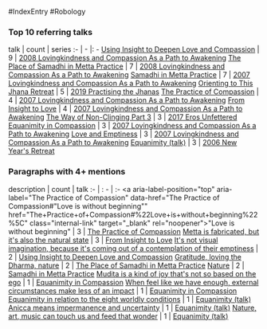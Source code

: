 #IndexEntry #Robology

### Top 10 referring talks
talk | count | series
:- | - |: -
<a data-href="Using Insight to Deepen Love and Compassion" href="Using+Insight+to+Deepen+Love+and+Compassion" class="internal-link" target="_blank" rel="noopener">Using Insight to Deepen Love and Compassion</a> | 9 | <a data-href="2008 Lovingkindness and Compassion As a Path to Awakening" href="2008+Lovingkindness+and+Compassion+As+a+Path+to+Awakening" class="internal-link" target="_blank" rel="noopener">2008 Lovingkindness and Compassion As a Path to Awakening</a>
<a data-href="The Place of Samadhi in Metta Practice" href="The+Place+of+Samadhi+in+Metta+Practice" class="internal-link" target="_blank" rel="noopener">The Place of Samadhi in Metta Practice</a> | 7 | <a data-href="2008 Lovingkindness and Compassion As a Path to Awakening" href="2008+Lovingkindness+and+Compassion+As+a+Path+to+Awakening" class="internal-link" target="_blank" rel="noopener">2008 Lovingkindness and Compassion As a Path to Awakening</a>
<a data-href="Samadhi in Metta Practice" href="Samadhi+in+Metta+Practice" class="internal-link" target="_blank" rel="noopener">Samadhi in Metta Practice</a> | 7 | <a data-href="2007 Lovingkindness and Compassion As a Path to Awakening" href="2007+Lovingkindness+and+Compassion+As+a+Path+to+Awakening" class="internal-link" target="_blank" rel="noopener">2007 Lovingkindness and Compassion As a Path to Awakening</a>
<a data-href="Orienting to This Jhana Retreat" href="Orienting+to+This+Jhana+Retreat" class="internal-link" target="_blank" rel="noopener">Orienting to This Jhana Retreat</a> | 5 | <a data-href="2019 Practising the Jhanas" href="2019+Practising+the+Jhanas" class="internal-link" target="_blank" rel="noopener">2019 Practising the Jhanas</a>
<a data-href="The Practice of Compassion" href="The+Practice+of+Compassion" class="internal-link" target="_blank" rel="noopener">The Practice of Compassion</a> | 4 | <a data-href="2007 Lovingkindness and Compassion As a Path to Awakening" href="2007+Lovingkindness+and+Compassion+As+a+Path+to+Awakening" class="internal-link" target="_blank" rel="noopener">2007 Lovingkindness and Compassion As a Path to Awakening</a>
<a data-href="From Insight to Love" href="From+Insight+to+Love" class="internal-link" target="_blank" rel="noopener">From Insight to Love</a> | 4 | <a data-href="2007 Lovingkindness and Compassion As a Path to Awakening" href="2007+Lovingkindness+and+Compassion+As+a+Path+to+Awakening" class="internal-link" target="_blank" rel="noopener">2007 Lovingkindness and Compassion As a Path to Awakening</a>
<a data-href="The Way of Non-Clinging Part 3" href="The+Way+of+Non-Clinging+Part+3" class="internal-link" target="_blank" rel="noopener">The Way of Non-Clinging Part 3</a> | 3 | <a data-href="2017 Eros Unfettered" href="2017+Eros+Unfettered" class="internal-link" target="_blank" rel="noopener">2017 Eros Unfettered</a>
<a data-href="Equanimity in Compassion" href="Equanimity+in+Compassion" class="internal-link" target="_blank" rel="noopener">Equanimity in Compassion</a> | 3 | <a data-href="2007 Lovingkindness and Compassion As a Path to Awakening" href="2007+Lovingkindness+and+Compassion+As+a+Path+to+Awakening" class="internal-link" target="_blank" rel="noopener">2007 Lovingkindness and Compassion As a Path to Awakening</a>
<a data-href="Love and Emptiness" href="Love+and+Emptiness" class="internal-link" target="_blank" rel="noopener">Love and Emptiness</a> | 3 | <a data-href="2007 Lovingkindness and Compassion As a Path to Awakening" href="2007+Lovingkindness+and+Compassion+As+a+Path+to+Awakening" class="internal-link" target="_blank" rel="noopener">2007 Lovingkindness and Compassion As a Path to Awakening</a>
<a data-href="Equanimity (talk)" href="Equanimity+%28talk%29" class="internal-link" target="_blank" rel="noopener">Equanimity (talk)</a> | 3 | <a data-href="2006 New Year's Retreat" href="2006+New+Year%27s+Retreat" class="internal-link" target="_blank" rel="noopener">2006 New Year&#x27;s Retreat</a>


### Paragraphs with 4+ mentions
description | count | talk
:- | : - | :-
<a aria-label-position="top" aria-label="The Practice of Compassion" data-href="The Practice of Compassion#"Love is without beginning"\" href="The+Practice+of+Compassion#%22Love+is+without+beginning%22%5C" class="internal-link" target="_blank" rel="noopener">&quot;Love is without beginning&quot;</a> | 3 | <a data-href="The Practice of Compassion" href="The+Practice+of+Compassion" class="internal-link" target="_blank" rel="noopener">The Practice of Compassion</a>
<a aria-label-position="top" aria-label="From Insight to Love" data-href="From Insight to Love#Metta is fabricated but it's also the natural state\" href="From+Insight+to+Love#Metta+is+fabricated+but+it%27s+also+the+natural+state%5C" class="internal-link" target="_blank" rel="noopener">Metta is fabricated, but it&#x27;s also the natural state</a> | 3 | <a data-href="From Insight to Love" href="From+Insight+to+Love" class="internal-link" target="_blank" rel="noopener">From Insight to Love</a>
<a aria-label-position="top" aria-label="Using Insight to Deepen Love and Compassion" data-href="Using Insight to Deepen Love and Compassion#It's not visual imagination because it's coming out of a contemplation of their emptiness\" href="Using+Insight+to+Deepen+Love+and+Compassion#It%27s+not+visual+imagination+because+it%27s+coming+out+of+a+contemplation+of+their+emptiness%5C" class="internal-link" target="_blank" rel="noopener">It&#x27;s not visual imagination, because it&#x27;s coming out of a contemplation of their emptiness</a> | 2 | <a data-href="Using Insight to Deepen Love and Compassion" href="Using+Insight+to+Deepen+Love+and+Compassion" class="internal-link" target="_blank" rel="noopener">Using Insight to Deepen Love and Compassion</a>
<a aria-label-position="top" aria-label="The Place of Samadhi in Metta Practice" data-href="The Place of Samadhi in Metta Practice#Gratitude loving the Dharma nature\" href="The+Place+of+Samadhi+in+Metta+Practice#Gratitude+loving+the+Dharma+nature%5C" class="internal-link" target="_blank" rel="noopener">Gratitude, loving the Dharma, nature</a> | 2 | <a data-href="The Place of Samadhi in Metta Practice" href="The+Place+of+Samadhi+in+Metta+Practice" class="internal-link" target="_blank" rel="noopener">The Place of Samadhi in Metta Practice</a>
<a aria-label-position="top" aria-label="Samadhi in Metta Practice" data-href="Samadhi in Metta Practice#Nature\" href="Samadhi+in+Metta+Practice#Nature%5C" class="internal-link" target="_blank" rel="noopener">Nature</a> | 2 | <a data-href="Samadhi in Metta Practice" href="Samadhi+in+Metta+Practice" class="internal-link" target="_blank" rel="noopener">Samadhi in Metta Practice</a>
<a aria-label-position="top" aria-label="Equanimity in Compassion" data-href="Equanimity in Compassion#Mudita is a kind of joy that's not so based on the ego\" href="Equanimity+in+Compassion#Mudita+is+a+kind+of+joy+that%27s+not+so+based+on+the+ego%5C" class="internal-link" target="_blank" rel="noopener">Mudita is a kind of joy that&#x27;s not so based on the ego</a> | 1 | <a data-href="Equanimity in Compassion" href="Equanimity+in+Compassion" class="internal-link" target="_blank" rel="noopener">Equanimity in Compassion</a>
<a aria-label-position="top" aria-label="Equanimity in Compassion" data-href="Equanimity in Compassion#When feel like we have enough external circumstances make less of an impact\" href="Equanimity+in+Compassion#When+feel+like+we+have+enough+external+circumstances+make+less+of+an+impact%5C" class="internal-link" target="_blank" rel="noopener">When feel like we have enough, external circumstances make less of an impact</a> | 1 | <a data-href="Equanimity in Compassion" href="Equanimity+in+Compassion" class="internal-link" target="_blank" rel="noopener">Equanimity in Compassion</a>
<a aria-label-position="top" aria-label="Equanimity (talk)" data-href="Equanimity (talk)#Equanimity in relation to the eight worldly conditions\" href="Equanimity+%28talk%29#Equanimity+in+relation+to+the+eight+worldly+conditions%5C" class="internal-link" target="_blank" rel="noopener">Equanimity in relation to the eight worldly conditions</a> | 1 | <a data-href="Equanimity (talk)" href="Equanimity+%28talk%29" class="internal-link" target="_blank" rel="noopener">Equanimity (talk)</a>
<a aria-label-position="top" aria-label="Equanimity (talk)" data-href="Equanimity (talk)#Anicca means impermanence and uncertainty\" href="Equanimity+%28talk%29#Anicca+means+impermanence+and+uncertainty%5C" class="internal-link" target="_blank" rel="noopener">Anicca means impermanence and uncertainty</a> | 1 | <a data-href="Equanimity (talk)" href="Equanimity+%28talk%29" class="internal-link" target="_blank" rel="noopener">Equanimity (talk)</a>
<a aria-label-position="top" aria-label="Equanimity (talk)" data-href="Equanimity (talk)#Nature art music can touch us and feed that wonder\" href="Equanimity+%28talk%29#Nature+art+music+can+touch+us+and+feed+that+wonder%5C" class="internal-link" target="_blank" rel="noopener">Nature, art, music can touch us and feed that wonder</a> | 1 | <a data-href="Equanimity (talk)" href="Equanimity+%28talk%29" class="internal-link" target="_blank" rel="noopener">Equanimity (talk)</a>

